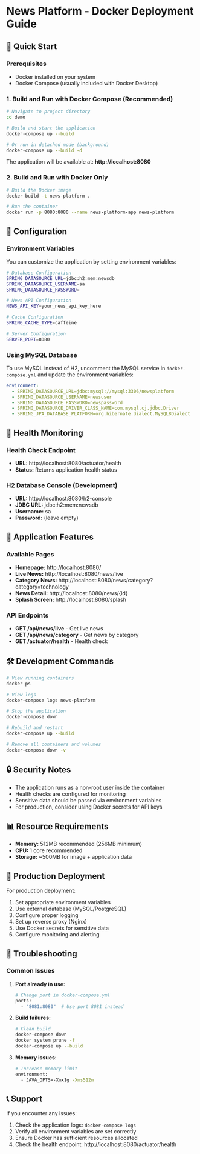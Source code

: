 # News Platform - Docker Deployment Guide

## 🚀 Quick Start

### Prerequisites
- Docker installed on your system
- Docker Compose (usually included with Docker Desktop)

### 1. Build and Run with Docker Compose (Recommended)

```bash
# Navigate to project directory
cd demo

# Build and start the application
docker-compose up --build

# Or run in detached mode (background)
docker-compose up --build -d
```

The application will be available at: **http://localhost:8080**

### 2. Build and Run with Docker Only

```bash
# Build the Docker image
docker build -t news-platform .

# Run the container
docker run -p 8080:8080 --name news-platform-app news-platform
```

## 🔧 Configuration

### Environment Variables

You can customize the application by setting environment variables:

```bash
# Database Configuration
SPRING_DATASOURCE_URL=jdbc:h2:mem:newsdb
SPRING_DATASOURCE_USERNAME=sa
SPRING_DATASOURCE_PASSWORD=

# News API Configuration
NEWS_API_KEY=your_news_api_key_here

# Cache Configuration
SPRING_CACHE_TYPE=caffeine

# Server Configuration
SERVER_PORT=8080
```

### Using MySQL Database

To use MySQL instead of H2, uncomment the MySQL service in `docker-compose.yml` and update the environment variables:

```yaml
environment:
  - SPRING_DATASOURCE_URL=jdbc:mysql://mysql:3306/newsplatform
  - SPRING_DATASOURCE_USERNAME=newsuser
  - SPRING_DATASOURCE_PASSWORD=newspassword
  - SPRING_DATASOURCE_DRIVER_CLASS_NAME=com.mysql.cj.jdbc.Driver
  - SPRING_JPA_DATABASE_PLATFORM=org.hibernate.dialect.MySQL8Dialect
```

## 🏥 Health Monitoring

### Health Check Endpoint
- **URL:** http://localhost:8080/actuator/health
- **Status:** Returns application health status

### H2 Database Console (Development)
- **URL:** http://localhost:8080/h2-console
- **JDBC URL:** jdbc:h2:mem:newsdb
- **Username:** sa
- **Password:** (leave empty)

## 📱 Application Features

### Available Pages
- **Homepage:** http://localhost:8080/
- **Live News:** http://localhost:8080/news/live
- **Category News:** http://localhost:8080/news/category?category=technology
- **News Detail:** http://localhost:8080/news/{id}
- **Splash Screen:** http://localhost:8080/splash

### API Endpoints
- **GET /api/news/live** - Get live news
- **GET /api/news/category** - Get news by category
- **GET /actuator/health** - Health check

## 🛠️ Development Commands

```bash
# View running containers
docker ps

# View logs
docker-compose logs news-platform

# Stop the application
docker-compose down

# Rebuild and restart
docker-compose up --build

# Remove all containers and volumes
docker-compose down -v
```

## 🔒 Security Notes

- The application runs as a non-root user inside the container
- Health checks are configured for monitoring
- Sensitive data should be passed via environment variables
- For production, consider using Docker secrets for API keys

## 📊 Resource Requirements

- **Memory:** 512MB recommended (256MB minimum)
- **CPU:** 1 core recommended
- **Storage:** ~500MB for image + application data

## 🚀 Production Deployment

For production deployment:

1. Set appropriate environment variables
2. Use external database (MySQL/PostgreSQL)
3. Configure proper logging
4. Set up reverse proxy (Nginx)
5. Use Docker secrets for sensitive data
6. Configure monitoring and alerting

## 🐛 Troubleshooting

### Common Issues

1. **Port already in use:**
   ```bash
   # Change port in docker-compose.yml
   ports:
     - "8081:8080"  # Use port 8081 instead
   ```

2. **Build failures:**
   ```bash
   # Clean build
   docker-compose down
   docker system prune -f
   docker-compose up --build
   ```

3. **Memory issues:**
   ```bash
   # Increase memory limit
   environment:
     - JAVA_OPTS=-Xmx1g -Xms512m
   ```

## 📞 Support

If you encounter any issues:
1. Check the application logs: `docker-compose logs`
2. Verify all environment variables are set correctly
3. Ensure Docker has sufficient resources allocated
4. Check the health endpoint: http://localhost:8080/actuator/health

